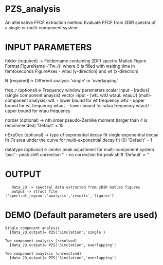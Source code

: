 # PZS_analysis
An alternative FFCF extraction method
Evaluate FFCF from 2DIR spectra of a single or multi-component system 

# INPUT PARAMETERS
  folder (required) -> Foldername containing 2DIR spectra
                        Matlab Figure Format 
                        FigureName -'Tw_()' where () is filled with waiting time in femtoseconds
                        FigureAxes - wtau (y-direction) and wt (x-direction)
  
  N (required)-> Different analysis
                'single' or 'overlapping'

  freq_r (optional)-> Frequency window parameters
                     scalar input - [radius] (single component anaysis)
                     vector input - [wtL wtU wtauL wtauU] (multi-component analysis) 
                        wtL - lower bound for wt frequency 
                        wtU - upper bound for wt frequency
                        wtauL - lower bound for wtau frequency
                        wtauU - upper bound for wtau frequency
  
  norder (optional) -> nth order pseudo-Zernike moment (larger than 4 is recommended)
                        'Default' = 15
                        
  nExpDec (optional) -> type of exponential decay fit
                          single exponential decay fit (1)
                          area under the curve for multi-exponential decay fit (0)
                          'Default' = 1
 
  datatype (optional)-> center peak adjustment for multi-component system
                          'psc' - peak shift correction
                            ''  - no correction for peak shift
                            'Default' = ''
  # OUTPUT
       data_2D -> spectral data extracted from 2DIR matlab figures
       output -> struct file ('spectral_region','analysis','results','figures')
       
 # DEMO (Default parameters are used)
    Single component analysis 
      [data_2D,output]= PZS('Simulation','single')
      
    Two component analysis (resolved)
      [data_2D,output]= PZS('Simulation','overlapping')
    
    Two component anaylsis (unresolved)
      [data_2D,output]= PZS('Simulation','overlapping')
